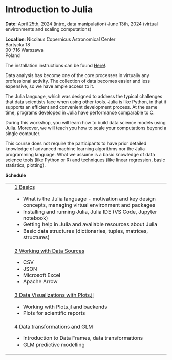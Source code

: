 
# Introduction to Julia

**Date**: 
  April 25th, 2024 (intro, data manipulation)
  June 13th, 2024 (virtual environments and scaling computations)

**Location**:
	Nicolaus Copernicus Astronomical Center<br>
 	Bartycka 18<br>
  	00-716 Warszawa<br> 
   	Poland
    
		
The installation instructions can be found <a href="1_Basics/">Here!</a>.


Data analysis has become one of the core processes in virtually any professional activity. The collection of data becomes easier and less expensive, so we have ample access to it.

The Julia language, which was designed to address the typical challenges that data scientists face when using other tools. Julia is like Python, in that it supports an efficient and convenient development process. At the same time, programs developed in Julia have performance comparable to C.

During this workshop, you will learn how to build data science models using Julia. Moreover, we will teach you how to scale your computations beyond a single computer.

This course does not require the participants to have prior detailed knowledge of advanced machine learning algorithms nor the Julia programming language. What we assume is a basic knowledge of data science tools (like Python or R) and techniques (like linear regression, basic statistics, plotting).



**Schedule**

<table>
<tr><td></td><td><a href="1_Basics/">1 Basics</a><br>
<ul>
<li> What is the Julia language - motivation and key design concepts, managing virtual environment and packages
<li> Installing and running Julia, Julia IDE (VS Code, Jupyter notebook)
<li> Getting help in Julia and available resources about Julia
<li> Basic data structures (dictionaries, tuples, matrices, structures)
<ul>
</td><td>&nbsp;</td></tr>
<tr><td>&nbsp;</td><td><a href="2_Working_with_Data_Sources/">2 Working with Data Sources</a><br>
<ul>
<li> CSV
<li> JSON
<li> Microsoft Excel
<li> Apache Arrow
</ul>
</td><td>&nbsp;</td></tr>

<tr><td>&nbsp;</td><td><a href="3_Data_Visualizations_Plots.jl/">3 Data Visualizations with Plots.jl</a><br>
<ul>
<li> Working with Plots.jl and backends
<li> Plots for scientific reports
</ul>

</td><td>&nbsp;</td></tr>

<tr><td>&nbsp;</td><td><a href="4_Data_Transformations_and_GLM/">4 Data transformations and GLM</a><br>
<ul>
<li> Introduction to Data Frames, data transformations
<li> GLM predictive modelling
</ul>
</td><td>&nbsp;</td></tr>

</table>
